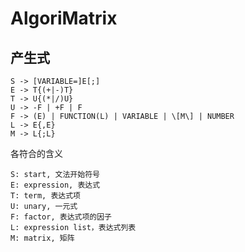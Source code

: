 # AlgoriMatrix



## 产生式

```
S -> [VARIABLE=]E[;]
E -> T{(+|-)T}
T -> U{(*|/)U}
U -> -F | +F | F
F -> (E) | FUNCTION(L) | VARIABLE | \[M\] | NUMBER
L -> E{,E}
M -> L{;L}
```

各符合的含义

```
S: start, 文法开始符号
E: expression, 表达式
T: term, 表达式项
U: unary, 一元式
F: factor, 表达式项的因子
L: expression list，表达式列表
M: matrix, 矩阵
```

